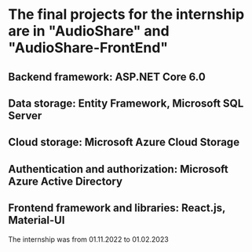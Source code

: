 # The final projects for the internship are in "AudioShare" and "AudioShare-FrontEnd"


## Backend framework: ASP.NET Core 6.0

## Data storage: Entity Framework, Microsoft SQL Server

## Cloud storage: Microsoft Azure Cloud Storage

## Authentication and authorization: Microsoft Azure Active Directory

## Frontend framework and libraries: React.js, Material-UI


The internship was from 01.11.2022 to 01.02.2023
